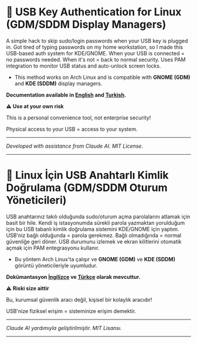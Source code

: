 # 🔐 USB Key Authentication for Linux (GDM/SDDM Display Managers)

A simple hack to skip sudo/login passwords when your USB key is plugged in. Got tired of typing passwords on my home workstation, so I made this USB-based auth system for KDE/GNOME. When your USB is connected = no passwords needed. When it's not = back to normal security. Uses PAM integration to monitor USB status and auto-unlock screen locks.

* This method works on Arch Linux and is compatible with **GNOME (GDM)** and **KDE (SDDM)** display managers.

**Documentation available in [English](guide-en.md) and [Turkish](guide-tr.md).** 

⚠️ **Use at your own risk**

This is a personal convenience tool, not enterprise security! 

Physical access to your USB = access to your system.

---

*Developed with assistance from Claude AI. MIT License.*


---

# 🔐 Linux İçin USB Anahtarlı Kimlik Doğrulama (GDM/SDDM Oturum Yöneticileri)

USB anahtarınız takılı olduğunda sudo/oturum açma parolalarını atlamak için basit bir hile. Kendi iş istasyonumda sürekli parola yazmaktan yorulduğum için bu USB tabanlı kimlik doğrulama sistemini KDE/GNOME için yaptım. USB'niz bağlı olduğunda = parola gerekmez. Bağlı olmadığında = normal güvenliğe geri döner. USB durumunu izlemek ve ekran kilitlerini otomatik açmak için PAM entegrasyonu kullanır.

* Bu yöntem Arch Linux'ta çalışır ve **GNOME (GDM)** ve **KDE (SDDM)** görüntü yöneticileriyle uyumludur.

**Dokümantasyon [İngilizce](guide-en.md) ve [Türkçe](guide-tr.md) olarak mevcuttur.**

⚠️ **Riski size aittir**

Bu, kurumsal güvenlik aracı değil, kişisel bir kolaylık aracıdır!

USB'nize fiziksel erişim = sisteminize erişim demektir.

---

*Claude AI yardımıyla geliştirilmiştir. MIT Lisansı.*

---

